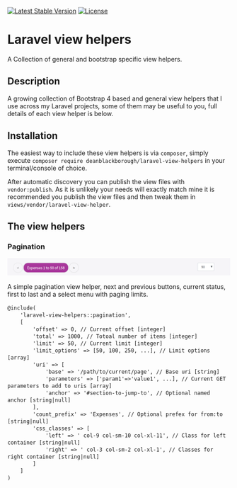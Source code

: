 [![Latest Stable Version](https://img.shields.io/packagist/v/deanblackborough/laravel-view-helpers.svg?style=flat-square)](https://packagist.org/packages/deanblackborough/laravel-view-helpers)
[![License](https://img.shields.io/badge/license-MIT-blue.svg)](https://github.com/deanblackborough/php-quill-renderer/blob/master/LICENSE)

# Laravel view helpers

A Collection of general and bootstrap specific view helpers.
 
## Description

A growing collection of Bootstrap 4 based and general view helpers that I 
use across my Laravel projects, some of them may be useful to you, full details 
of each view helper is below.

## Installation

The easiest way to include these view helpers is via `composer`, simply execute 
`composer require deanblackborough/laravel-view-helpers` in your 
terminal/console of choice.

After automatic discovery you can publish the view files with `vendor:publish`. 
As it is unlikely your needs will exactly match mine it is recommended you 
publish the view files and then tweak them in `views/vendor/laravel-view-helper`.

## The view helpers

### Pagination

![Pagination example](images/pagination.png)

A simple pagination view helper, next and previous buttons, current status, 
first to last and a select menu with paging limits.

```
@include(
    'laravel-view-helpers::pagination', 
    [
        'offset' => 0, // Current offset [integer]
        'total' => 1000, // Totoal number of items [integer]
        'limit' => 50, // Current limit [integer]
        'limit_options' => [50, 100, 250, ...], // Limit options [array]
        'uri' => [
            'base' => '/path/to/current/page', // Base uri [string]
            'parameters' => ['param1'=>'value1', ...], // Current GET parameters to add to uris [array]
            'anchor' => '#section-to-jump-to', // Optional named anchor [string|null]
        ],
        'count_prefix' => 'Expenses', // Optional prefex for from:to [string|null]
        'css_classes' => [
            'left' => ' col-9 col-sm-10 col-xl-11', // Class for left container [string|null]
            'right' => ' col-3 col-sm-2 col-xl-1', // Classes for right container [string|null]
        ]
    ]
)
```
